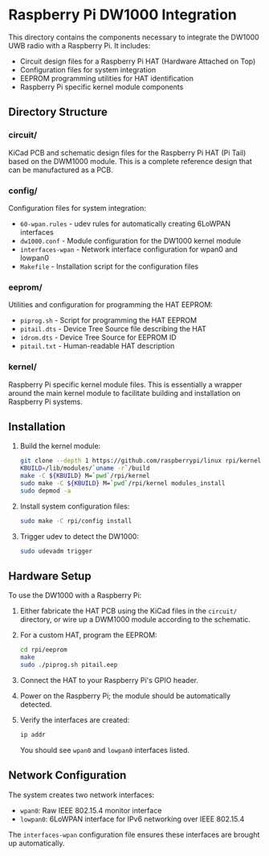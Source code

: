 # Raspberry Pi DW1000 Integration

This directory contains the components necessary to integrate the DW1000 UWB radio with a Raspberry Pi. It includes:

- Circuit design files for a Raspberry Pi HAT (Hardware Attached on Top)
- Configuration files for system integration
- EEPROM programming utilities for HAT identification
- Raspberry Pi specific kernel module components

## Directory Structure

### circuit/

KiCad PCB and schematic design files for the Raspberry Pi HAT (Pi Tail) based on the DWM1000 module. This is a complete reference design that can be manufactured as a PCB.

### config/

Configuration files for system integration:
- `60-wpan.rules` - udev rules for automatically creating 6LoWPAN interfaces
- `dw1000.conf` - Module configuration for the DW1000 kernel module
- `interfaces-wpan` - Network interface configuration for wpan0 and lowpan0
- `Makefile` - Installation script for the configuration files

### eeprom/

Utilities and configuration for programming the HAT EEPROM:
- `piprog.sh` - Script for programming the HAT EEPROM
- `pitail.dts` - Device Tree Source file describing the HAT
- `idrom.dts` - Device Tree Source for EEPROM ID
- `pitail.txt` - Human-readable HAT description

### kernel/

Raspberry Pi specific kernel module files. This is essentially a wrapper around the main kernel module to facilitate building and installation on Raspberry Pi systems.

## Installation

1. Build the kernel module:
   ```bash
   git clone --depth 1 https://github.com/raspberrypi/linux rpi/kernel/linux
   KBUILD=/lib/modules/`uname -r`/build
   make -C ${KBUILD} M=`pwd`/rpi/kernel
   sudo make -C ${KBUILD} M=`pwd`/rpi/kernel modules_install
   sudo depmod -a
   ```

2. Install system configuration files:
   ```bash
   sudo make -C rpi/config install
   ```

3. Trigger udev to detect the DW1000:
   ```bash
   sudo udevadm trigger
   ```

## Hardware Setup

To use the DW1000 with a Raspberry Pi:

1. Either fabricate the HAT PCB using the KiCad files in the `circuit/` directory, or wire up a DWM1000 module according to the schematic.

2. For a custom HAT, program the EEPROM:
   ```bash
   cd rpi/eeprom
   make
   sudo ./piprog.sh pitail.eep
   ```

3. Connect the HAT to your Raspberry Pi's GPIO header.

4. Power on the Raspberry Pi; the module should be automatically detected.

5. Verify the interfaces are created:
   ```bash
   ip addr
   ```
   You should see `wpan0` and `lowpan0` interfaces listed.

## Network Configuration

The system creates two network interfaces:
- `wpan0`: Raw IEEE 802.15.4 monitor interface
- `lowpan0`: 6LoWPAN interface for IPv6 networking over IEEE 802.15.4

The `interfaces-wpan` configuration file ensures these interfaces are brought up automatically.
